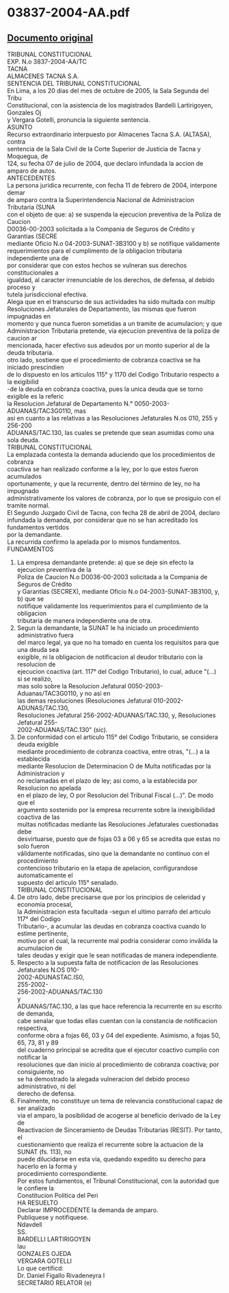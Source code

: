 
03837-2004-AA.pdf
=================
  
[Documento original](https://tc.gob.pe/jurisprudencia/2006/03837-2004-AA.pdf)  
---  
TRIBUNAL CONSTITUCIONAL  
EXP. N.o 3837-2004-AA/TC  
TACNA  
ALMACENES TACNA S.A.  
SENTENCIA DEL TRIBUNAL CONSTITUCIONAL  
En Lima, a los 20 dias del mes de octubre de 2005, la Sala Segunda del Tribu  
Constitucional, con la asistencia de los magistrados Bardelli Lartirigoyen, Gonzales Oj  
y Vergara Gotelli, pronuncia la siguiente sentencia.  
ASUNTO  
Recurso extraordinario interpuesto por Almacenes Tacna S.A. (ALTASA), contra  
sentencia de la Sala Civil de la Corte Superior de Justicia de Tacna y Moquegua, de  
124, su fecha 07 de julio de 2004, que declaro infundada la accion de amparo de autos.  
ANTECEDENTES  
La persona juridica recurrente, con fecha 11 de febrero de 2004, interpone demar  
de amparo contra la Superintendencia Nacional de Administracion Tributaria (SUNA  
con el objeto de que: a) se suspenda la ejecucion preventiva de la Poliza de Caucion  
D0036-00-2003 solicitada a la Compania de Seguros de Crédito y Garantias (SECRE  
mediante Oficio N.o 04-2003-SUNAT-3B3100 y b) se notifique validamente  
requerimientos para el cumplimento de la obligacion tributaria independiente una de  
por considerar que con estos hechos se vulneran sus derechos constitucionales a  
igualdad, al caracter irrenunciable de los derechos, de defensa, al debido proceso y  
tutela jurisdiccional efectiva.  
Alega que en el transcurso de sus actividades ha sido multada con multip  
Resoluciones Jefaturales de Departamento, las mismas que fueron impugnadas en  
momento y que nunca fueron sometidas a un tramite de acumulacion; y que  
Administracion Tributaria pretende, via ejecucion preventiva de la poliza de caucion ar  
mencionada, hacer efectivo sus adeudos por un monto superior al de la deuda tributaria.  
otro lado, sostiene que el procedimiento de cobranza coactiva se ha iniciado prescindien  
de lo dispuesto en los articulos 115° y 1170 del Codigo Tributario respecto a la exigibilid  
-de la deuda en cobranza coactiva, pues la unica deuda que se torno exigible es la referic  
la Resolucion Jefatural de Departamento N.° 0050-2003-ADUANAS/TAC3G0110, mas  
asi en cuanto a las relativas a las Resoluciones Jefaturales N.os 010, 255 y 256-200  
ADUANAS/TAC.130, las cuales se pretende que sean asumidas como una sola deuda.  
TRIBUNAL CONSTITUCIONAL  
La emplazada contesta la demanda aduciendo que los procedimientos de cobranza  
coactiva se han realizado conforme a la ley, por lo que estos fueron acumulados  
oportunamente, y que la recurrente, dentro del término de ley, no ha impugnado  
administrativamente los valores de cobranza, por lo que se prosiguio con el tramite normal.  
El Segundo Juzgado Civil de Tacna, con fecha 28 de abril de 2004, declaro  
infundada la demanda, por considerar que no se han acreditado los fundamentos vertidos  
por la demandante.  
La recurrida confirmo la apelada por lo mismos fundamentos.  
FUNDAMENTOS  
1. La empresa demandante pretende: a) que se deje sin efecto la ejecucion preventiva de la  
Poliza de Caucion N.o D0036-00-2003 solicitada a la Compania de Seguros de Crédito  
y Garantias (SECREX), mediante Oficio N.o 04-2003-SUNAT-3B3100, y, b) que se  
notifique validamente los requerimientos para el cumplimiento de la obligacion  
tributaria de manera independiente una de otra.  
2. Segun la demandante, la SUNAT le ha iniciado un procedimiento administrativo fuera  
del marco legal, ya que no ha tomado en cuenta los requisitos para que una deuda sea  
exigible, ni la obligacion de notificacion al deudor tributario con la resolucion de  
ejecucion coactiva (art. 117° del Codigo Tributario), lo cual, aduce "(...) si se realizo,  
mas solo sobre la Resolucion Jefatural 0050-2003-Aduanas/TAC3G0110, y no asi en  
las demas resoluciones (Resoluciones Jefatural 010-2002-ADUNAS/TAC.130,  
Resoluciones Jefatural 256-2002-ADUANAS/TAC.130, y, Resoluciones Jefatural 255-  
2002-ADUANAS/TAC.130" (sic).  
3. De conformidad con el articulo 115° del Codigo Tributario, se considera deuda exigible  
mediante procedimiento de cobranza coactiva, entre otras, "(...) a la establecida  
mediante Resolucion de Determinacion O de Multa notificadas por la Administracion y  
no reclamadas en el plazo de ley; asi como, a la establecida por Resolucion no apelada  
en el plazo de ley, O por Resolucion del Tribunal Fiscal (...)". De modo que el  
argumento sostenido por la empresa recurrente sobre la inexigibilidad coactiva de las  
multas notificadas mediante las Resoluciones Jefaturales cuestionadas debe  
desvirtuarse, puesto que de fojas 03 a 06 y 65 se acredita que estas no solo fueron  
vâlidamente notificadas, sino que la demandante no continuo con el procedimiento  
contencioso tributario en la etapa de apelacion, configurandose automaticamente el  
supuesto del articulo 115° senalado.  
TRIBUNAL CONSTITUCIONAL  
4. De otro lado, debe precisarse que por los principios de celeridad y economia procesal,  
la Administracion esta facultada -segun el ultimo parrafo del articulo 117° del Codigo  
Tributario-, a acumular las deudas en cobranza coactiva cuando lo estime pertinente,  
motivo por el cual, la recurrente mal podria considerar como invâlida la acumulacion de  
tales deudas y exigir que le sean notificadas de manera independiente.  
5. Respecto a la supuesta falta de notificacion de las Resoluciones Jefaturales N.OS 010-  
2002-ADUNASTAC.IS0,  
255-2002-  
256-2002-ADUANAS/TAC.130  
y  
ADUANAS/TAC.130, a las que hace referencia la recurrente en su escrito de demanda,  
cabe senalar que todas ellas cuentan con la constancia de notificacion respectiva,  
conforme obra a fojas 66, 03 y 04 del expediente. Asimismo, a fojas 50, 65, 73, 81 y 89  
del cuaderno principal se acredita que el ejecutor coactivo cumplio con notificar la  
resoluciones que dan inicio al procedimiento de cobranza coactiva; por consiguiente, no  
se ha demostrado la alegada vulneracion del debido proceso administrativo, ni del  
derecho de defensa.  
6. Finalmente, no constituye un tema de relevancia constitucional capaz de ser analizado  
via el amparo, la posibilidad de acogerse al beneficio derivado de la Ley de  
Reactivacion de Sinceramiento de Deudas Tributarias (RESIT). Por tanto, el  
cuestionamiento que realiza el recurrente sobre la actuacion de la SUNAT (fs. 113), no  
puede dilucidarse en esta via, quedando expedito su derecho para hacerlo en la forma y  
procedimiento correspondiente.  
Por estos fundamentos, el Tribunal Constitucional, con la autoridad que le confiere la  
Constitucion Politica del Peri  
HA RESUELTO  
Declarar IMPROCEDENTE la demanda de amparo.  
Publiquese y notifiquese.  
Ndavdell  
SS.  
BARDELLI LARTIRIGOYEN  
lau  
GONZALES OJEDA  
VERGARA GOTELLI  
Lo que certificd:  
Dr. Daniel Figallo Rivadeneyra I  
SECRETARIO RELATOR (e)